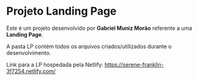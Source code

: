 # Projeto Landing Page

Este é um projeto desenvolvido por **Gabriel Muniz Morão** referente a uma **Landing Page**.

A pasta LP contém todos os arquivos criados/utilizados durante o desenvolvimento.

Link para a LP hospedada pela Netlify:
https://serene-franklin-3f7254.netlify.com/
